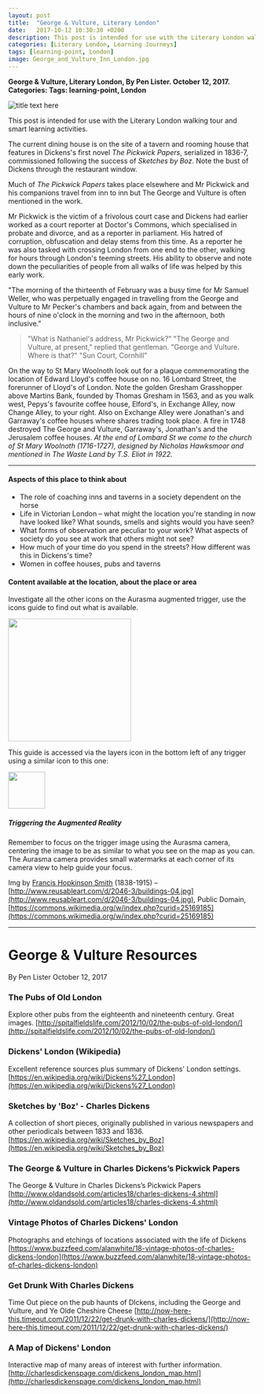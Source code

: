 ```yaml
---
layout: post
title:  "George & Vulture, Literary London"
date:   2017-10-12 10:30:30 +0200
description: This post is intended for use with the Literary London walking tour and smart learning activities and was originally only available via the Aurasma AR trigger.
categories: [Literary London, Learning Journeys]
tags: [learning-point, London]
image: George_and_Vulture_Inn_London.jpg
---
```


**George & Vulture, Literary London, By Pen Lister. October 12, 2017. Categories: Tags: learning-point, London**


![title text here]({{site.baseurl}}/assets/images/George_and_Vulture_Inn_London.jpg)

This post is intended for use with the Literary London walking tour and smart learning activities.

The current dining house is on the site of a tavern and rooming house that features in Dickens's first novel _The Pickwick Papers_, serialized in 1836-7, commissioned following the success of _Sketches by Boz_. Note the bust of Dickens through the restaurant window.

Much of _The Pickwick Papers_ takes place elsewhere and Mr Pickwick and his companions travel from inn to inn but The George and Vulture is often mentioned in the work.

Mr Pickwick is the victim of a frivolous court case and Dickens had earlier worked as a court reporter at Doctor's Commons, which specialised in probate and divorce, and as a reporter in parliament. His hatred of corruption, obfuscation and delay stems from this time. As a reporter he was also tasked with crossing London from one end to the other, walking for hours through London's teeming streets. His ability to observe and note down the peculiarities of people from all walks of life was helped by this early work.

"The morning of the thirteenth of February was a busy time for Mr Samuel Weller, who was perpetually engaged in travelling from the George and Vulture to Mr Pecker's chambers and back again, from and between the hours of nine o'clock in the morning and two in the afternoon, both inclusive."

> "What is Nathaniel's address, Mr Pickwick?"
  "The George and Vulture, at present," replied that gentleman.
  "George and Vulture. Where is that?"
  "Sun Court, Cornhill"

On the way to St Mary Woolnoth look out for a plaque commemorating the location of Edward Lloyd's coffee house on no. 16 Lombard Street, the forerunner of Lloyd's of London. Note the golden Gresham Grasshopper above Martins Bank, founded by Thomas Gresham in 1563, and as you walk west, Pepys's favourite coffee house, Elford's, in Exchange Alley, now Change Alley, to your right. Also on Exchange Alley were Jonathan's and Garraway's coffee houses where shares trading took place. A fire in 1748 destroyed The George and Vulture, Garraway's, Jonathan's and the Jerusalem coffee houses. _At the end of Lombard St we come to the church of St Mary Woolnoth (1716-1727), designed by Nicholas Hawksmoor and mentioned in The Waste Land by T.S. Eliot in 1922._

---

#### **Aspects of this place to think about**

- The role of coaching inns and taverns in a society dependent on the horse
- Life in Victorian London – what might the location you're standing in now have looked like? What sounds, smells and sights would you have seen?
- What forms of observation are peculiar to your work? What aspects of society do you see at work that others might not see?
- How much of your time do you spend in the streets? How different was this in Dickens's time?
- Women in coffee houses, pubs and taverns

#### **Content available at the location, about the place or area**

Investigate all the other icons on the Aurasma augmented trigger, use the icons guide to find out what is available.

<img src="{{site.baseurl}}/assets/images/icons-messagesA.png" width="250" height="auto">

This guide is accessed via the layers icon in the bottom left of any trigger using a similar icon to this one:

<img src="{{site.baseurl}}/assets/images/1287510-512-crimson.png" width="75" height="auto">

##### **Triggering the Augmented Reality**

Remember to focus on the trigger image using the Aurasma camera, centering the image to be as similar to what you see on the map as you can. The Aurasma camera provides small watermarks at each corner of its camera view to help guide your focus.

Img by [Francis Hopkinson Smith](https://en.wikipedia.org/wiki/Francis_Hopkinson_Smith) (1838-1915) – [http://www.reusableart.com/d/2046-3/buildings-04.jpg](http://www.reusableart.com/d/2046-3/buildings-04.jpg), Public Domain, [https://commons.wikimedia.org/w/index.php?curid=25169185](https://commons.wikimedia.org/w/index.php?curid=25169185)

--- 

# George & Vulture Resources

By Pen Lister October 12, 2017


### The Pubs of Old London
Explore other pubs from the eighteenth and nineteenth century. Great images.
[http://spitalfieldslife.com/2012/10/02/the-pubs-of-old-london/](http://spitalfieldslife.com/2012/10/02/the-pubs-of-old-london/)
### Dickens' London (Wikipedia)
Excellent reference sources plus summary of Dickens' London settings.
[https://en.wikipedia.org/wiki/Dickens%27_London](https://en.wikipedia.org/wiki/Dickens%27_London)
### Sketches by 'Boz' - Charles Dickens
A collection of short pieces, originally published in various newspapers and other periodicals between 1833 and 1836.
[https://en.wikipedia.org/wiki/Sketches_by_Boz](https://en.wikipedia.org/wiki/Sketches_by_Boz)
### The George & Vulture in Charles Dickens’s Pickwick Papers  
The George & Vulture in Charles Dickens’s Pickwick Papers
[http://www.oldandsold.com/articles18/charles-dickens-4.shtml](http://www.oldandsold.com/articles18/charles-dickens-4.shtml)
### Vintage Photos of Charles Dickens' London
Photographs and etchings of locations associated with the life of Dickens
[https://www.buzzfeed.com/alanwhite/18-vintage-photos-of-charles-dickens-london](https://www.buzzfeed.com/alanwhite/18-vintage-photos-of-charles-dickens-london)
### Get Drunk With Charles Dickens
Time Out piece on the pub haunts of DIckens, including the George and Vulture, and Ye Olde Cheshire Cheese
[http://now-here-this.timeout.com/2011/12/22/get-drunk-with-charles-dickens/](http://now-here-this.timeout.com/2011/12/22/get-drunk-with-charles-dickens/)
### A Map of Dickens' London
Interactive map of many areas of interest with further information.
[http://charlesdickenspage.com/dickens_london_map.html](http://charlesdickenspage.com/dickens_london_map.html)